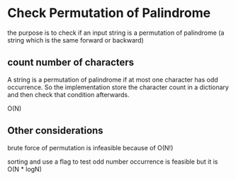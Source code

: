 # Check Permutation of Palindrome

the purpose is to check if an input string is a permutation of palindrome (a string which is the same forward or backward)

## count number of characters

A string is a permutation of palindrome if at most one character has odd occurrence. So the implementation store
the character count in a dictionary and then check that condition afterwards.

O(N)

## Other considerations

brute force of permutation is infeasible because of O(N!)

sorting and use a flag to test odd number occurrence is feasible but it is O(N * logN)
